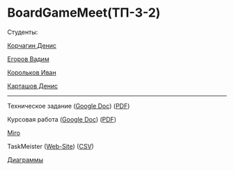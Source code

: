 <h1>BoardGameMeet(ТП-3-2)</h1>

Студенты:

[Корчагин Денис](https://github.com/RedJohn12345)

[Егоров Вадим](https://github.com/aaaarrrrrrttttiiiiixxxx)

[Корольков Иван](https://github.com/IvanKorolkov)

[Карташов Денис](https://github.com/Dunad4n)

---

Техническое задание ([Google Doc](https://docs.google.com/document/d/1cZ8HZteSlBpmueZHEps2yw5AHRJ33cNM8qnJMxq3aW8/edit#)) ([PDF](https://github.com/Dunad4n/BoardGameMeet/blob/main/documentation/Tz.pdf))

Курсовая работа ([Google Doc](https://docs.google.com/document/d/1p0LHbxtNiDSTU4-gn-igRe9IUlyBtmqdmweDOxgZzRY/edit#heading=h.zihw2bzggje0)) ([PDF](https://github.com/Dunad4n/BoardGameMeet/blob/main/documentation/%D0%9A%D1%83%D1%80%D1%81%D0%BE%D0%B2%D0%B0%D1%8F.pdf))

[Miro](https://miro.com/app/board/uXjVPhpHMpY=/)

TaskMeister ([Web-Site](https://www.meistertask.com/app/project/b1BPRMFU/boardgamemeet)) ([CSV](https://github.com/Dunad4n/BoardGameMeet/tree/main/documentation/TaskMeisterCSV))

[Диаграммы](https://github.com/Dunad4n/BoardGameMeet/tree/main/documentation)
